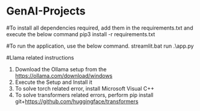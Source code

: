 # GenAI-Projects

#To install all dependencies required, add them in the requirements.txt and execute the below command
pip3 install -r requirements.txt

#To run the application, use the below command.
streamlit.bat run .\app.py 

#Llama related instructions
1. Download the Ollama setup from the https://ollama.com/download/windows
2. Execute the Setup and Install it
3. To solve torch related error, install Microsoft Visual C++
4. To solve transformers related errors, perform pip install git+https://github.com/huggingface/transformers